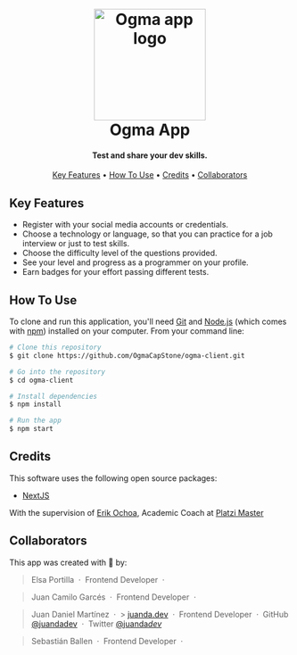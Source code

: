 <h1 align="center">
  <br>
  <a href="http://www.amitmerchant.com/electron-markdownify"><img src="https://imgur.com/4yYkmW8.png" alt="Ogma app logo" width="200"></a>
  <br>
  Ogma App
  <br>
</h1>

<h4 align="center">Test and share your dev skills.</h4>

<!-- <p align="center">
  <a href="https://badge.fury.io/js/electron-markdownify">
    <img src="https://badge.fury.io/js/electron-markdownify.svg"
         alt="Gitter">
  </a>
  <a href="https://gitter.im/amitmerchant1990/electron-markdownify"><img src="https://badges.gitter.im/amitmerchant1990/electron-markdownify.svg"></a>
  <a href="https://saythanks.io/to/bullredeyes@gmail.com">
      <img src="https://img.shields.io/badge/SayThanks.io-%E2%98%BC-1EAEDB.svg">
  </a>
  <a href="https://www.paypal.me/AmitMerchant">
    <img src="https://img.shields.io/badge/$-donate-ff69b4.svg?maxAge=2592000&amp;style=flat">
  </a>
</p> -->

<p align="center">
  <a href="#key-features">Key Features</a> •
  <a href="#how-to-use">How To Use</a> •
  <a href="#credits">Credits</a> •
  <a href="#collaborators">Collaborators</a>
</p>

<!-- ![screenshot](https://raw.githubusercontent.com/amitmerchant1990/electron-markdownify/master/app/img/markdownify.gif) -->

## Key Features

- Register with your social media accounts or credentials.
- Choose a technology or language, so that you can practice for a job interview or just to test skills.
- Choose the difficulty level of the questions provided.
- See your level and progress as a programmer on your profile.
- Earn badges for your effort passing different tests.

## How To Use

To clone and run this application, you'll need [Git](https://git-scm.com) and [Node.js](https://nodejs.org/en/download/) (which comes with [npm](http://npmjs.com)) installed on your computer. From your command line:

```bash
# Clone this repository
$ git clone https://github.com/OgmaCapStone/ogma-client.git

# Go into the repository
$ cd ogma-client

# Install dependencies
$ npm install

# Run the app
$ npm start
```

## Credits

This software uses the following open source packages:

- [NextJS](https://nextjs.org/)

With the supervision of [Erik Ochoa](https://twitter.com/Elyager), Academic Coach at [Platzi Master](https://platzi.com/master/)

## Collaborators

This app was created with 💚 by:

> Elsa Portilla &nbsp;&middot;&nbsp;
> Frontend Developer &nbsp;&middot;&nbsp;

> Juan Camilo Garcés &nbsp;&middot;&nbsp;
> Frontend Developer &nbsp;&middot;&nbsp;

> Juan Daniel Martínez &nbsp;&middot;&nbsp; > [juanda.dev](https://juanda.dev) &nbsp;&middot;&nbsp;
> Frontend Developer &nbsp;&middot;&nbsp;
> GitHub [@juandadev](https://github.com/juandadev) &nbsp;&middot;&nbsp;
> Twitter [@juanda*dev*](https://twitter.com/juanda_dev_)

> Sebastián Ballen &nbsp;&middot;&nbsp;
> Frontend Developer &nbsp;&middot;&nbsp;
